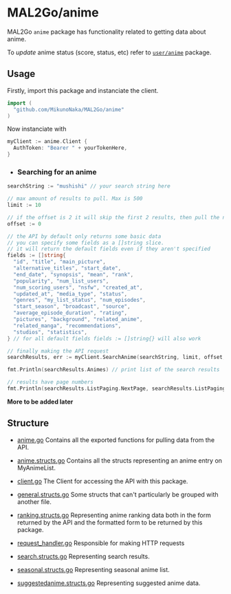 # MAL2Go/anime
MAL2Go `anime` package has functionality related to getting data about anime.

To *update* anime status (score, status, etc) refer to [`user/anime`](../user/anime) package.

## Usage
Firstly, import this package and instanciate the client.
``` go
import (
  "github.com/MikunoNaka/MAL2Go/anime"
)
```

Now instanciate with
``` go
myClient := anime.Client {
  AuthToken: "Bearer " + yourTokenHere,
}
```

- ### Searching for an anime
``` go
searchString := "mushishi" // your search string here

// max amount of results to pull. Max is 500
limit := 10

// if the offset is 2 it will skip the first 2 results, then pull the next 10
offset := 0

// the API by default only returns some basic data
// you can specify some fields as a []string slice.
// it will return the default fields even if they aren't specified
fields := []string{
  "id", "title", "main_picture",
  "alternative_titles", "start_date",
  "end_date", "synopsis", "mean", "rank",
  "popularity", "num_list_users",
  "num_scoring_users", "nsfw", "created_at",
  "updated_at", "media_type", "status",
  "genres", "my_list_status", "num_episodes",
  "start_season", "broadcast", "source",
  "average_episode_duration", "rating",
  "pictures", "background", "related_anime",
  "related_manga", "recommendations",
  "studios", "statistics",
} // for all default fields fields := []string{} will also work

// finally making the API request
searchResults, err := myClient.SearchAnime(searchString, limit, offset, fields)

fmt.Println(searchResults.Animes) // print list of the search results

// results have page numbers
fmt.Println(searchResults.ListPaging.NextPage, searchResults.ListPaging.PrevPage)
```

**More to be added later**

## Structure
- [anime.go](anime.go)
Contains all the exported functions for pulling data from the API.

- [anime.structs.go](anime.structs.go)
Contains all the structs representing an anime entry on MyAnimeList.

- [client.go](client.go)
The Client for accessing the API with this package.

- [general.structs.go](general.structs.go)
Some structs that can't particularly be grouped with another file.

- [ranking.structs.go](ranking.structs.go)
Representing anime ranking data both in the form returned by the API and
the formatted form to be returned by this package.

- [request_handler.go](request_handler.go)
Responsible for making HTTP requests

- [search.structs.go](search.structs.go)
Representing search results.

- [seasonal.structs.go](seasonal.structs.go)
Representing seasonal anime list.

- [suggestedanime.structs.go](suggestedanime.structs.go)
Representing suggested anime data.
